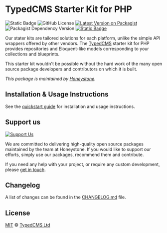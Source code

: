 # TypedCMS Starter Kit for PHP

![Static Badge](https://img.shields.io/badge/tests-passing-green)
![GitHub License](https://img.shields.io/github/license/typedcms/php-starter-kit)
[![Latest Version on Packagist](https://img.shields.io/packagist/v/typedcms/php-starter-kit)](https://packagist.org/packages/typedcms/php-starter-kit)
![Packagist Dependency Version](https://img.shields.io/packagist/dependency-v/typedcms/php-starter-kit/php)
[![Static Badge](https://img.shields.io/badge/honeystone-fa6900)](https://honeystone.com)

Our stater kits are tailored solutions for each platform, unlike the simple API
wrappers offered by other vendors. The [TypedCMS](https://typedcms.com) starter kit for PHP
provides repositories and Eloquent-like models corresponding to your
collections and blueprints.

This starter kit wouldn't be possible without the hard work of the many open
source package developers and contributors on which it is built.

_This package is maintained by [Honeystone](https://honeystone.com)._

## Installation & Usage Instructions

See the [quickstart guide](https://typedcms.com/technologies/php) for installation and usage instructions.

## Support us

[![Support Us](https://honeystone.com/images/github/support-us.webp)](https://honeystone.com)

We are committed to delivering high-quality open source packages maintained by the team at Honeystone. If you would
like to support our efforts, simply use our packages, recommend them and contribute.

If you need any help with your project, or require any custom development, please [get in touch](https://honeystone.com/contact-us).

## Changelog

A list of changes can be found in the [CHANGELOG.md](CHANGELOG.md) file.

## License

[MIT](LICENSE.md) © [TypedCMS Ltd](https://typedcms.com)
